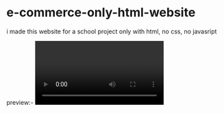 # e-commerce-only-html-website
i made this website for a school project only with html, no css, no javasript

preview:- 
![video](Untitled.mp4)
